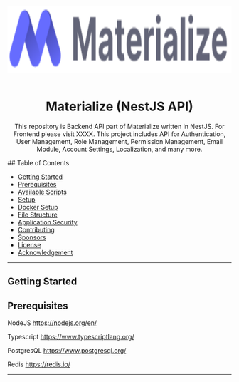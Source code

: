 <div align="center">
<img src="./public/images/logo.svg" alt="Materialize Logo" width="700" height="150">
</div><br>
<h1 align="center">
  Materialize (NestJS API)
</h1>
<p align="center"> This repository is Backend API part of Materialize written in NestJS. For Frontend please visit XXXX. This project includes API for Authentication, User Management, Role Management, Permission Management, Email Module, Account Settings, Localization, and many more. </p>
## Table of Contents

- [Getting Started](#getting-started)
- [Prerequisites](#Prerequisites)
- [Available Scripts](#available-scripts)
- [Setup](#setup)
- [Docker Setup](#docker-setup)
- [File Structure](#file-structure)
- [Application Security](#application-security)
- [Contributing](#contributing)
- [Sponsors](#sponsors)
- [License](#license)
- [Acknowledgement](#acknowledgement)

---
## Getting Started

## Prerequisites

NodeJS
https://nodejs.org/en/

Typescript
https://www.typescriptlang.org/

PostgresQL
https://www.postgresql.org/

Redis
https://redis.io/

---
